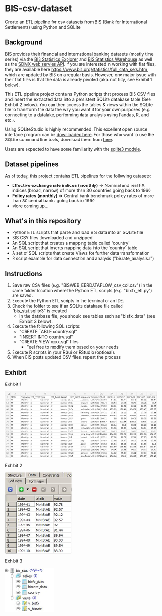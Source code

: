# BIS-csv-dataset
Create an ETL pipeline for csv datasets from BIS (Bank for International Settlements) using Python and SQLite.

## Background
BIS provides their financial and international banking datasets (mostly time series) via the [BIS Statistics Explorer](https://stats.bis.org/statx/toc/LBS.html) and [BIS Statistics Warehouse](https://stats.bis.org/#ppq=CBS_C_AND_OTH_EXP_UR;pv=11~10,5,6~0,0,0~name) as well as the [SDMX web servies API](https://www.bis.org/statistics/sdmx_techspec.htm). If you are interested in working with flat files, they are available here 
https://www.bis.org/statistics/full_data_sets.htm, which are updated by BIS on a regular basis. However, one major issue with their flat files is that the data is already pivoted (aka. not tidy, see Exhibit 1 below). 

This ETL pipeline project contains Python scripts that process BIS CSV files and insert the extracted data into a persistent SQLite database table (See Exhibit 2 below). You can then access the tables & views within the SQLite file to transform the data the way you want it for your own purposes (e.g. connecting to a datalake, performing data analysis using Pandas, R, and etc.). 

Using SQLiteStudio is highly recommended. This excellent open source interface program can be [downloaded here](https://sqlitestudio.pl/). For those who want to use the SQLite command line tools, download them from [here](https://www.sqlite.org/download.html). 

Users are expected to have some familiarity with the [sqlite3 module](https://docs.python.org/3/library/sqlite3.html#).


## Dataset pipelines
As of today, this project contains ETL pipelines for the following datasets:
* **Effective exchange rate indices (monthly)** => Nominal and real FX indices (broad, narrow) of more than 30 countries going back to 1960
* **Policy rates (monthly)** => Central bank benchmark policy rates of more than 30 central banks going back to 1960
*  More coming up...


## What's in this repository
* Python ETL scripts that parse and load BIS data into an SQLite file
* BIS CSV files downloaded and unzipped
* An SQL script that creates a mapping table called 'country'
* An SQL script that inserts mapping data into the 'country' table
* A set of SQL scripts that create Views for further data transformation
* R script example for data connection and analysis ("bisrate_analysis.r")


## Instructions
1. Save raw CSV files (e.g. "BISWEB_EERDATAFLOW_csv_col.csv") in the same folder location where the Python ETL scripts (e.g. "bixfx_etl.py") are saved.
2. Execute the Python ETL scripts in the terminal or an IDE.
3. Check the folder to see if an SQLite database file called "bis_stat.sqlite3" is created. 
    - In the database file, you should see tables such as "bisfx_data" (see Exhibit 3 below). 
5. Execute the following SQL scripts:
    - "CREATE TABLE country.sql"
    - "INSERT INTO country.sql"
    - "CREATE VIEW xxxx.sql" files
        - Feel free to modify them based on your needs     
6. Execute R scripts in your RGui or RStudio (optional).
7. When BIS posts updated CSV files, repeat the process.


## Exhibit
Exhibit 1

![how BIS raw file looks](https://github.com/skim137/BIS-csv-dataset/blob/38d5fd4ccf2b7749646c93857714d318c2e0b6a9/Exhibit1.JPG)

Exhibit 2

![how BIS data looks in SQL](https://github.com/skim137/BIS-csv-dataset/blob/5e2afeb1ac0ed65c07f6c500caf90dcd3fd707b6/Exhibit2.JPG)

Exhibit 3

![bis_stat tables](https://github.com/skim137/BIS-csv-dataset/blob/5e2afeb1ac0ed65c07f6c500caf90dcd3fd707b6/Exhibit3.JPG)


